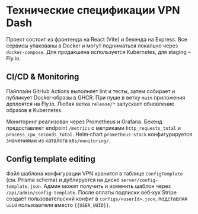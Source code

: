 # Технические спецификации VPN Dash

Проект состоит из фронтенда на React (Vite) и бекенда на Express. Все сервисы упакованы в Docker и могут подниматься локально через `docker-compose`. Для продакшена используется Kubernetes, для staging – Fly.io.

## CI/CD & Monitoring

Пайплайн GitHub Actions выполняет lint и тесты, затем собирает и публикует Docker‑образы в GHCR. При пуше в ветку `main` приложения деплоятся на Fly.io. Любая ветка `release/*` запускает обновление образов в Kubernetes.

Мониторинг реализован через Prometheus и Grafana. Бекенд предоставляет endpoint `/metrics` с метриками `http_requests_total` и `process_cpu_seconds_total`. Helm‑chart `prometheus-stack` конфигурируется значениями из каталога `k8s/monitoring/`.

## Config template editing

Файл шаблона конфигурации VPN хранится в таблице `ConfigTemplate` (см. Prisma schema) и дублируется на диске `server/config-template.json`. Админ может получить и изменить шаблон через `/api/admin/config-template`. После оплаты подписки веб‑хук Stripe создаёт пользовательский конфиг в `configs/<userId>.json`, подставляя `uuid` пользователя вместо `{{USER_UUID}}`.
